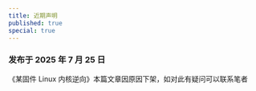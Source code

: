```yaml
---
title: 近期声明
published: true
special: true
---
```


### [](#header-3)发布于 2025 年 7 月 25 日

《某固件 Linux 内核逆向》本篇文章因原因下架，如对此有疑问可以联系笔者  
